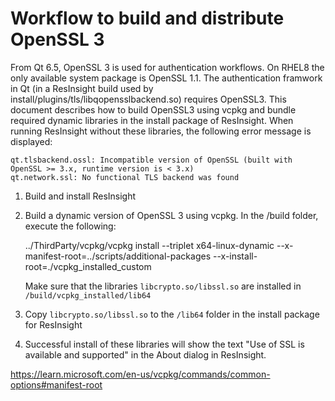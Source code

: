 # Workflow to build and distribute OpenSSL 3

From Qt 6.5, OpenSSL 3 is used for authentication workflows. On RHEL8 the only available system package is OpenSSL 1.1. The authentication framwork in Qt (in a ResInsight build used by install/plugins/tls/libqopensslbackend.so) requires OpenSSL3. This document describes how to build OpenSSL3 using vcpkg and bundle required dynamic libraries in the install package of ResInsight. When running ResInsight without these libraries, the following error message is displayed:

    qt.tlsbackend.ossl: Incompatible version of OpenSSL (built with OpenSSL >= 3.x, runtime version is < 3.x)
    qt.network.ssl: No functional TLS backend was found

1. Build and install ResInsight
2. Build a dynamic version of OpenSSL 3 using vcpkg. In the /build folder, execute the following:

    ../ThirdParty/vcpkg/vcpkg install --triplet x64-linux-dynamic --x-manifest-root=../scripts/additional-packages --x-install-root=./vcpkg_installed_custom

   Make sure that the libraries `libcrypto.so/libssl.so` are installed in `/build/vcpkg_installed/lib64`
3. Copy `libcrypto.so/libssl.so` to the `/lib64` folder in the install package for ResInsight
4. Successful install of these libraries will show the text "Use of SSL is available and supported" in the About dialog in ResInsight.

https://learn.microsoft.com/en-us/vcpkg/commands/common-options#manifest-root
